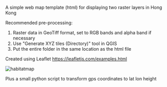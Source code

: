 A simple web map template (html) for displaying two raster layers in Hong Kong

Recommended pre-processing: 
1. Raster data in GeoTiff format, set to RGB bands and alpha band if necessary
2. Use "Generate XYZ tiles (Directory)" tool in QGIS
3. Put the entire folder in the same location as the html file

Created using Leaflet https://leafletjs.com/examples.html

![habitatmap](https://user-images.githubusercontent.com/68047356/121011596-60201000-c7c9-11eb-95c2-55734e3a0327.png)

Plus a small python script to transform gps coordinates to lat lon height
